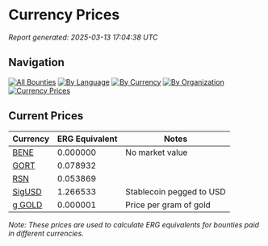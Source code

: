 # Currency Prices

*Report generated: 2025-03-13 17:04:38 UTC*

## Navigation

[![All Bounties](https://img.shields.io/badge/All_Bounties-103-blue)](all.md) [![By Language](https://img.shields.io/badge/By_Language-6-green)](all.md#bounties-by-programming-language) [![By Currency](https://img.shields.io/badge/By_Currency-7-yellow)](all.md#bounties-by-currency) [![By Organization](https://img.shields.io/badge/By_Organization-5-orange)](all.md#bounties-by-organization) [![Currency Prices](https://img.shields.io/badge/Currency_Prices-5-purple)](currency_prices.md)

## Current Prices

| Currency | ERG Equivalent | Notes |
|----------|----------------|-------|
| [BENE](by_currency/bene.md) | 0.000000 | No market value |
| [GORT](by_currency/gort.md) | 0.078932 |  |
| [RSN](by_currency/rsn.md) | 0.053869 |  |
| [SigUSD](by_currency/sigusd.md) | 1.266533 | Stablecoin pegged to USD |
| [g GOLD](by_currency/g_gold.md) | 0.000001 | Price per gram of gold |

*Note: These prices are used to calculate ERG equivalents for bounties paid in different currencies.*
